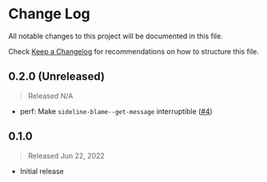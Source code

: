 # Change Log

All notable changes to this project will be documented in this file.

Check [Keep a Changelog](http://keepachangelog.com/) for recommendations on how to structure this file.


## 0.2.0 (Unreleased)
> Released N/A

* perf: Make `sideline-blame--get-message` interruptible ([#4](../../pull/4))

## 0.1.0
> Released Jun 22, 2022

* Initial release
